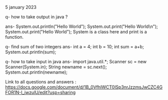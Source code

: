 5 january 2023

q- how to take output in java ?

ans- 
System.out.println("Hello World");
System.out.print("Hello World\n");
System.out.print("Hello World");
System is a class here and print is a function. 


q- find sum of two integers 
ans- 
        int a = 4;
        int b = 10;
        int sum = a+b;
        System.out.println(sum);

q- how to take input in java 
ans- 
import java.util.*;
        Scanner sc = new Scanner(System.in);
        String newname = sc.next();
        System.out.println(newname);


Link to all questions and answers : https://docs.google.com/document/d/1B_0VfhIWCT0lSp3nrJzzmsJwCZC4GFOR1N-I_iwzulU/edit?usp=sharing

